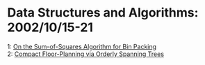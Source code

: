 # Data Structures and Algorithms: 2002/10/15-21  
1: [On the Sum-of-Squares Algorithm for Bin Packing](https://doi.org/10.48550/arXiv.cs/0210013)  
2: [Compact Floor-Planning via Orderly Spanning Trees](https://doi.org/10.48550/arXiv.cs/0210016)  